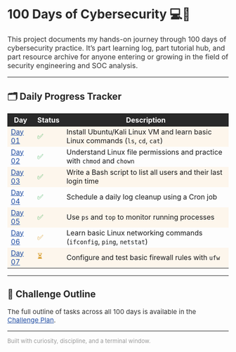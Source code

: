 <h1 style="color:#292929;">100 Days of Cybersecurity 💻🔐</h1>

<p style="color:#333333; font-size:16px;">
This project documents my hands-on journey through 100 days of cybersecurity practice. It’s part learning log, part tutorial hub, and part resource archive for anyone entering or growing in the field of security engineering and SOC analysis.
</p>

<hr>

<h2 style="color:#292929;">🗂️ Daily Progress Tracker</h2>

<table>
  <thead>
    <tr style="background-color:#292929; color:#ffffff;">
      <th>Day</th>
      <th>Status</th>
      <th>Description</th>
    </tr>
  </thead>
  <tbody>
    <tr style="background-color:#fdf6ec;">
      <td><a href="Days/Day01/notes.md" style="color:#1e4ca3;">Day 01</a></td>
      <td style="color:#28a745;">✅</td>
      <td>Install Ubuntu/Kali Linux VM and learn basic Linux commands (<code>ls</code>, <code>cd</code>, <code>cat</code>)</td>
    </tr>
    <tr>
      <td><a href="Days/Day02/notes.md" style="color:#1e4ca3;">Day 02</a></td>
      <td style="color:#28a745;">✅</td>
      <td>Understand Linux file permissions and practice with <code>chmod</code> and <code>chown</code></td>
    </tr>
    <tr style="background-color:#fdf6ec;">
      <td><a href="Days/Day03/notes.md" style="color:#1e4ca3;">Day 03</a></td>
      <td style="color:#28a745;">✅</td>
      <td>Write a Bash script to list all users and their last login time</td>
    </tr>
    <tr>
      <td><a href="Days/Day04/notes.md" style="color:#1e4ca3;">Day 04</a></td>
      <td style="color:#28a745;">✅</td>
      <td>Schedule a daily log cleanup using a Cron job</td>
    </tr>
    <tr style="background-color:#fdf6ec;">
      <td><a href="Days/Day05/notes.md" style="color:#1e4ca3;">Day 05</a></td>
      <td style="color:#28a745;">✅</td>
      <td>Use <code>ps</code> and <code>top</code> to monitor running processes</td>
    </tr>
    <tr>
      <td><a href="Days/Day06/notes.md" style="color:#1e4ca3;">Day 06</a></td>
      <td style="color:#d08900;">✅</td>
      <td>Learn basic Linux networking commands (<code>ifconfig</code>, <code>ping</code>, <code>netstat</code>)</td>
    </tr>
    <tr style="background-color:#fdf6ec;">
      <td><a href="Days/Day07/notes.md" style="color:#1e4ca3;">Day 07</a></td>
      <td style="color:#d08900;">⏳</td>
      <td>Configure and test basic firewall rules with <code>ufw</code></td>
    </tr>
  </tbody>
</table>

<hr>

<h2 style="color:#292929;">📘 Challenge Outline</h2>
<p style="font-size:15px; color:#333333;">
The full outline of tasks across all 100 days is available in the 
<a href="Resources/Challengeoutline.md" style="color:#1e4ca3;">Challenge Plan</a>.
</p>

<hr>

<p style="font-size:13px; color:#999999;">Built with curiosity, discipline, and a terminal window.</p>
